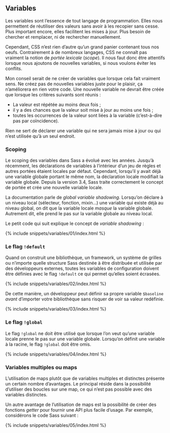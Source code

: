 
## Variables

Les variables sont l’essence de tout langage de programmation. Elles nous permettent de réutiliser des valeurs sans avoir à les recopier sans cesse. Plus important encore, elles facilitent les mises à jour. Plus besoin de chercher et remplacer, ni de rechercher manuellement.

Cependant, CSS n’est rien d’autre qu’un grand panier contenant tous nos oeufs. Contrairement à de nombreux langages, CSS ne connaît pas vraiment la notion de *portée lexicale* (*scope*). Il nous faut donc être attentifs lorsque nous ajoutons de nouvelles variables, si nous voulons éviter les conflits.

Mon conseil serait de ne créer de variables que lorsque cela fait vraiment sens. Ne créez pas de nouvelles variables juste pour le plaisir, ça n’améliorera en rien votre code. Une nouvelle variable ne devrait être créée que lorsque les critères suivants sont réunis&nbsp;:

* La valeur est répétée au moins deux fois&nbsp;;
* il y a des chances que la valeur soit mise à jour au moins une fois&nbsp;;
* toutes les occurrences de la valeur sont liées à la variable (c’est-à-dire pas par coïncidence).

Rien ne sert de déclarer une variable qui ne sera jamais mise à jour ou qui n’est utilisée qu’à un seul endroit.

### Scoping

Le scoping des variables dans Sass a évolué avec les années. Jusqu’à récemment, les déclarations de variables à l’intérieur d’un jeu de règles et autres portées étaient locales par défaut. Cependant, lorsqu’il y avait déjà une variable globale portant le même nom, la déclaration locale modifiait la variable globale. Depuis la version 3.4, Sass traite correctement le concept de portée et crée une nouvelle variable locale.

La documentation parle de *global variable shadowing*. Lorsqu’on déclare à un niveau local (sélecteur, fonction, mixin…) une variable qui existe déjà au niveau global, on dit que la variable locale *masque* la variable globale. Autrement dit, elle prend le pas sur la variable globale au niveau local.

Le petit code qui suit explique le concept de *variable shadowing*&nbsp;:

{% include snippets/variables/01/index.html %}

### Le flag `!default`

Quand on construit une bibliothèque, un framework, un système de grilles ou n’importe quelle structure Sass destinée à être distribuée et utilisée par des développeurs externes, toutes les variables de configuration doivent être définies avec le flag `!default` ce qui permet qu’elles soient écrasées.

{% include snippets/variables/02/index.html %}

De cette manière, un développeur peut définir sa propre variable `$baseline` *avant* d’importer votre bibliothèque sans risquer de voir sa valeur redéfinie.

{% include snippets/variables/03/index.html %}

### Le flag `!global`

Le flag `!global` ne doit être utilisé que lorsque l’on veut qu’une variable locale prenne le pas sur une variable globale. Lorsqu’on définit une variable à la racine, le flag `!global` doit être omis.

{% include snippets/variables/04/index.html %}

### Variables multiples ou maps

L’utilisation de maps plutôt que de variables multiples et distinctes présente un certain nombre d’avantages. Le principal réside dans la possibilité d’utiliser des boucles sur une map, ce qui n’est pas possible avec des variables distinctes.

Un autre avantage de l’utilisation de maps est la possibilité de créer des fonctions *getter* pour fournir une API plus facile d’usage. Par exemple, considérons le code Sass suivant&nbsp;:

{% include snippets/variables/05/index.html %}
